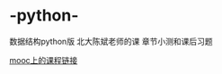 # -python-
数据结构python版 北大陈斌老师的课 章节小测和课后习题

[mooc上的课程链接](https://www.icourse163.org/course/PKU-1206307812)
